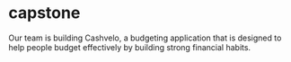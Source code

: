 # capstone

Our team is building Cashvelo, a budgeting application that is designed to help people budget effectively by building strong financial habits.
